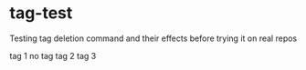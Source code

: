 # tag-test
Testing tag deletion command and their effects before trying it on real repos

tag 1
no tag
tag 2 
tag 3
